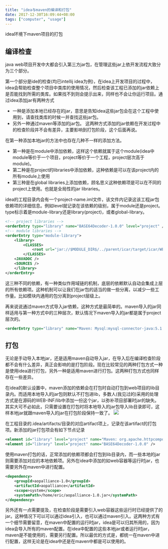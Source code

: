 ```yaml
---
title: "idea与maven的编译和打包"
date: 2017-12-30T16:09:44+08:00
tags: ["computer", "usage"]
---
```

idea环境下maven项目的打包
<!--more-->


## 编译检查
java web项目开发中大都会引入第三方jar包，在管理这些jar上依开发流程大致分为三个部分。

第一个部分是ide的检查(均已intellij idea为例)，在idea上开发项目的过程中，idea会帮助检查整个项目中类库的使用情况，然后检查该工程已添加的jar依赖上是否能找到所需的类库。如果找不到则会提示出来，同样也不会让你运行项目。通过idea添加jar有两种方式

+ 一种是添加本地已经存在的jar，意思是告知idea这些jar包会在这个工程中使用到，请查找类库的时候一并查找这些jar包。
+ 另外一种通过maven等添加的jar包。
这两种方式添加的jar依赖在开发过程中的检查阶段并不会有差异，主要影响到打包阶段，这个后面再说。

在第一种添加本地jar的方法中也存在几种不一样的添加方法。

+ 第一种是在module中添加依赖，这样这个依赖就属于这个module(idea中module等价于一个项目，project等价于一个工程，project层次高于module)。
+ 第二种是在project的libraries中添加依赖，这种依赖是可以在该project内的所有module上使用
+ 第三种是在global libraries上添加依赖，顾名思义这种依赖项是可以在不同的project上使用。也就是全局性的jar libraries。

idea的工程目录内会有一个project-name.iml文件，该文件内记录这该工程jar包依赖项的详细信息。例如level就记录在该依赖的级别，属于module还是project。type标示着是module-library还是library(project)，或者global-library。

``` xml
<!-- project libraries -->
<orderEntry type="library" name="BASE64Decoder-1.0.0" level="project" />
<!-- module libraries -->
<orderEntry type="module-library">
    <library>
        <CLASSES>
            <root url="jar://$MODULE_DIR$/../parent/icar/target/icar/WEB-INF/lib/annotations-java5-15.0.jar!/" />
        </CLASSES>
    <JAVADOC />
    <SOURCES />
    </library>
</orderEntry>
```

这三种不同的依赖，有一种类似作用域链的机制，底层的依赖默认自动会集成上层的所有依赖项。这种机制可以让我们在jar包的适当的做一些分离，以减少一些工作量。比如模块内通用的包分离到project层级上。

再来说说通过maven方式导入jar依赖，这种方式是最简单的。maven导入的jar同样适用与第一种方式中的三种层次，默认情况下maven导入的jar都是属于project层次的。

``` xml
<orderEntry type="library" name="Maven: Mysql:mysql-connector-java:5.1.30" level="project" />
```

## 打包
无论是手动导入本地jar，还是适用maven自动导入jar，在导入后在编译检查阶段都不会有什么差异，真正会影响的是打包阶段。现在比较常见的两种打包方式一种是使用idea进行打包，另外一种是适用maven进行打包。这两种打包方式也同样存在一些差异。

在idea的默认设置中，maven添加的依赖会在打包时自动打包到web项目的lib目录内。而适用本地导入的jar包则默认不打包进lib，多数人(我见过的)采用的处理方式是在源码的WEB-INF/lib中添加一份这个jar，以弥补项目部署时jar的缺失。其实大可不必如此，只需要设置在打包时将本地导入的jar包导入lib目录即可，这样本地jar就跟maven导入的jar在打包阶段保持一致了。
![](/assets/img/use/idea01.png)

在工程目录的.idea/artifacts/目录的对应artifact项上，记录在该artifact的打包项。新添加的jar打包项会有如下节点记录

``` xml
<element id="library" level="project" name="Maven: org.apache.httpcomponents:httpmime:4.5.3" />
<element id="library" level="project" name="BASE64Decoder-1.0.0" />
```

使用maven打包的话，正常添加的依赖项都会打包到lib目录内，而一些本地的jar则需要添加对应的本地依赖项。另外在idea中添加的如web容器等运行时jar，也需要另外在maven中进行配置。

``` xml
<dependency>
    <groupId>aopalliance-1.0</groupId>
    <artifactId>aopalliance</artifactId>
    <scope>system</scope>
    <systemPath>/home/eric/aopalliance-1.0.jar</systemPath>
</dependency>
```

另外还有一点需要提及，在检查阶段是需要引入web容器这些运行时已经提供了的jar。这种情况下可以可以通过idea引入，也可以通过maven引入。这两种方式有一个细节需要留意，在maven中配置的运行时jar，idea是可以归其所用的，因为idea会导入所有的maven配置。在idea中配置的这些本地jar或者运行时jar，maven是不能使用的，需要另行配置。所以最优的方式是，都统一在maven中进行配置，这样无论是在idea中还是在maven中都是可以使用的。

